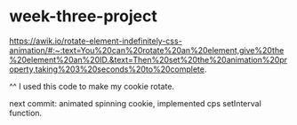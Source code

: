 # week-three-project
https://awik.io/rotate-element-indefinitely-css-animation/#:~:text=You%20can%20rotate%20an%20element,give%20the%20element%20an%20ID.&text=Then%20set%20the%20animation%20property,taking%203%20seconds%20to%20complete.

^^ 
I used this code to make my cookie rotate.


next commit: animated spinning cookie, implemented cps setInterval function.